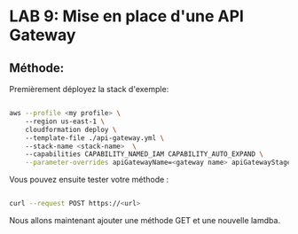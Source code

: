 # LAB 9: Mise en place d'une API Gateway

## Méthode:

Premièrement déployez la stack d'exemple:  
  
```bash

aws --profile <my profile> \   
    --region us-east-1 \    
    cloudformation deploy \           
    --template-file ./api-gateway.yml \          
    --stack-name <stack-name>  \        
    --capabilities CAPABILITY_NAMED_IAM CAPABILITY_AUTO_EXPAND \
    --parameter-overrides apiGatewayName=<gateway name> apiGatewayStageName=<gateway stage name> 

```

Vous pouvez ensuite tester votre méthode :  
  
```bash

curl --request POST https://<url>

```
  
Nous allons maintenant ajouter une méthode GET et une nouvelle lamdba.  